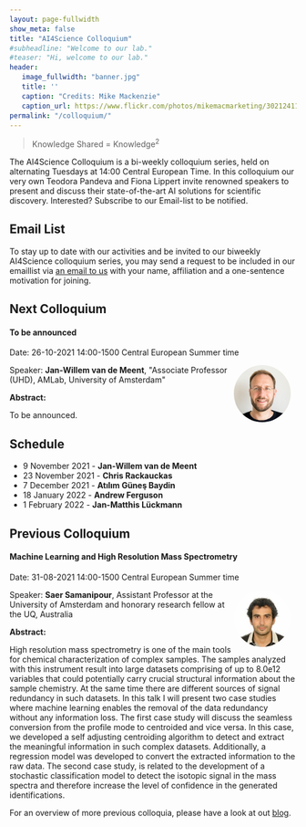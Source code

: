 ```yaml
---
layout: page-fullwidth 
show_meta: false
title: "AI4Science Colloquium"
#subheadline: "Welcome to our lab."
#teaser: "Hi, welcome to our lab."
header:
   image_fullwidth: "banner.jpg"
   title: ''
   caption: "Credits: Mike Mackenzie"
   caption_url: https://www.flickr.com/photos/mikemacmarketing/30212411048
permalink: "/colloquium/"
---
```

> Knowledge Shared = Knowledge<sup>2</sup>


The AI4Science Colloquium is a bi-weekly colloquium series, held on alternating Tuesdays at 14:00 Central European Time. In this colloquium our very own Teodora Pandeva and Fiona Lippert invite renowned speakers to present and discuss their state-of-the-art AI solutions for scientific discovery. Interested? Subscribe to our Email-list to be notified.

## Email List
To stay up to date with our activities and be invited to our biweekly AI4Science colloquium series, you may send a request to be included in our emaillist via [an email to us][9] with your name, affiliation and a one-sentence motivation for joining.

## Next Colloquium

#### To be announced

Date: 26-10-2021 14:00-1500 Central European Summer time


 <img src="../people/JanWillemVanDeMeent.jpeg"
     alt="JanWillem"
     width="100"
     style="float: right; margin-right: 10px; border-radius:50%;" />


Speaker: **Jan-Willem van de Meent**, "Associate Professor (UHD), AMLab, University of Amsterdam"

**Abstract:** <br/>

To be announced.

## Schedule

- 9 November 2021 - **Jan-Willem van de Meent**
- 23 November 2021 - **Chris Rackauckas**
- 7 December 2021 - **Atılım Güneş Baydin**
- 18 January 2022 - **Andrew Ferguson**
- 1 February 2022 - **Jan-Matthis Lückmann**

## Previous Colloquium

#### Machine Learning and High Resolution Mass Spectrometry

Date: 31-08-2021 14:00-1500 Central European Summer time


 <img src="../people/SaerSamanipour2.jpeg"
     alt="SaerSamanipour"
     width="100"
     style="float: right; margin-right: 10px; border-radius:50%;" />


Speaker: **Saer Samanipour**, Assistant Professor at the University of Amsterdam and honorary research fellow at the UQ, Australia

**Abstract:** <br/>

High resolution mass spectrometry is one of the main tools for chemical characterization of complex samples. The samples analyzed with this instrument result into large datasets comprising of up to 8.0e12 variables that could potentially carry crucial structural information about the sample chemistry. At the same time there are different sources of signal redundancy in such datasets. In this talk I will present two case studies where machine learning enables the removal of the data redundancy without any information loss. The first case study will discuss the seamless conversion from the profile mode to centroided and vice versa. In this case, we developed a self adjusting centroiding algorithm to detect and extract the meaningful information in such complex datasets. Additionally, a regression model was developed to convert the extracted information to the raw data. The second case study, is related to the development of a stochastic classification model to detect the isotopic signal in the mass spectra and therefore increase the level of confidence in the generated identifications.


<!-- 
<a class="radius button small" href="https://drive.google.com/file/d/1IZsF5hh3TPpZmp9DtmgYR6JJNX6vZsoL/view?usp=sharing">Watch Back ›</a>
-->

For an overview of more  previous colloquia, please have a look at out [blog][2].

[1]: https://bereau.group/
[2]: /blog/
[9]: /contact/
[3]:https://github.com/undark-lab/swyft
[4]:https://arxiv.org/abs/2011.13951
[5]:http://www.mathben.com/
[6]:https://pubs.acs.org/doi/10.1021/acs.jctc.0c00981
[7]:https://github.com/Ensing-Laboratory/FABULOUS

